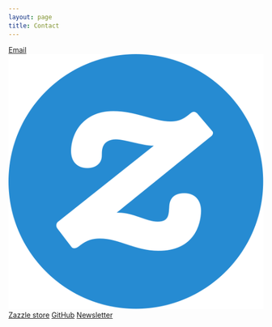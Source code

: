 ```yaml
---
layout: page
title: Contact
---
```

<a class="contact-card" href="mailto:{{site.email}}"><i class="fa fa-envelope" aria-hidden="true"></i><span>Email</span></a>
<a class="contact-card" href="{{site.zazzle.store}}"><img src="/public/img/contact-icons/zazzle-logo-circle.svg" alt="Zazzle logo" class="noselect"><span>Zazzle store</span></a>
<a class="contact-card" href="{{site.contact.github}}"><i class="fa fa-github" aria-hidden="true"></i><span>GitHub</span></a>
<a class="contact-card" href="{{site.newsletter}}"><i class="fa fa-newspaper-o" aria-hidden="true"></i><span>Newsletter</span></a>
<!--
Haven't got an account yet, will add in later:
<a class="contact-card" href="{{site.contact.twitter}}"><i class="fa fa-twitter" aria-hidden="true"></i><span>Twitter</span></a>
<a class="contact-card" href="{{site.contact.facebook}}"><i class="fa fa-facebook-square" aria-hidden="true"></i><span>Facebook</span></a>
<a class="contact-card" href="{{site.contact.instagram}}"><i class="fa fa-instagram" aria-hidden="true"></i><span>Instagram</span></a>
<a class="contact-card" href="{{site.contact.youtube}}"><i class="fa fa-youtube" aria-hidden="true"></i><span>YouTube</span></a>
<a class="contact-card" href="{{site.contact.behance}}"><i class="fa fa-behance" aria-hidden="true"></i><span>Behance</span></a>
<a class="contact-card" href="{{site.contact.dribble}}"><i class="fa fa-dribbble" aria-hidden="true"></i><span>Dribbble</span></a>
<a class="contact-card" href="{{site.contact.paypal}}"><i class="fa fa-paypal" aria-hidden="true"></i><span>PayPal</span></a>
-->